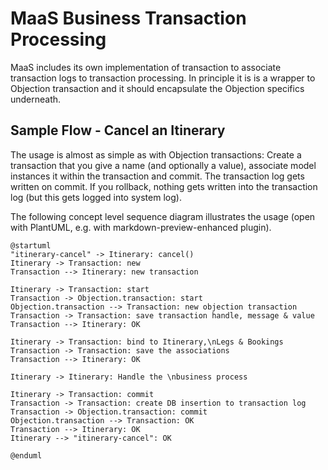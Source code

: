 # MaaS Business Transaction Processing

MaaS includes its own implementation of transaction to associate transaction logs to transaction processing. In principle it is is a wrapper to Objection transaction and it should encapsulate the Objection specifics underneath.

## Sample Flow - Cancel an Itinerary

The usage is almost as simple as with Objection transactions: Create a transaction that you give a name (and optionally a value), associate model instances it within the transaction and commit. The transaction log gets written on commit. If you rollback, nothing gets written into the transaction log (but this gets logged into system log).

The following concept level sequence diagram illustrates the usage (open with PlantUML, e.g. with markdown-preview-enhanced plugin).

```{puml}
@startuml
"itinerary-cancel" -> Itinerary: cancel()
Itinerary -> Transaction: new
Transaction --> Itinerary: new transaction

Itinerary -> Transaction: start
Transaction -> Objection.transaction: start
Objection.transaction --> Transaction: new objection transaction
Transaction -> Transaction: save transaction handle, message & value
Transaction --> Itinerary: OK

Itinerary -> Transaction: bind to Itinerary,\nLegs & Bookings
Transaction -> Transaction: save the associations
Transaction --> Itinerary: OK

Itinerary -> Itinerary: Handle the \nbusiness process

Itinerary -> Transaction: commit
Transaction -> Transaction: create DB insertion to transaction log
Transaction -> Objection.transaction: commit
Objection.transaction --> Transaction: OK
Transaction --> Itinerary: OK
Itinerary --> "itinerary-cancel": OK

@enduml
```
